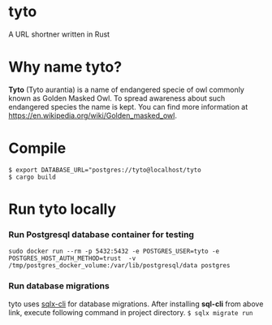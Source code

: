 # tyto
A URL shortner written in Rust

# Why name tyto?
**Tyto** (Tyto aurantia) is a name of endangered specie of owl commonly known as Golden Masked Owl. To spread awareness about such endangered species the name is kept. You can find more information at https://en.wikipedia.org/wiki/Golden_masked_owl.

# Compile
```
$ export DATABASE_URL="postgres://tyto@localhost/tyto
$ cargo build
```

# Run tyto locally
### Run Postgresql database container for testing
```sudo docker run --rm -p 5432:5432 -e POSTGRES_USER=tyto -e POSTGRES_HOST_AUTH_METHOD=trust  -v /tmp/postgres_docker_volume:/var/lib/postgresql/data postgres```
### Run database migrations
tyto uses [sqlx-cli](https://github.com/launchbadge/sqlx/tree/master/sqlx-cli) for database migrations.
After installing **sql-cli** from above link, execute following command in project directory.
```$ sqlx migrate run```
